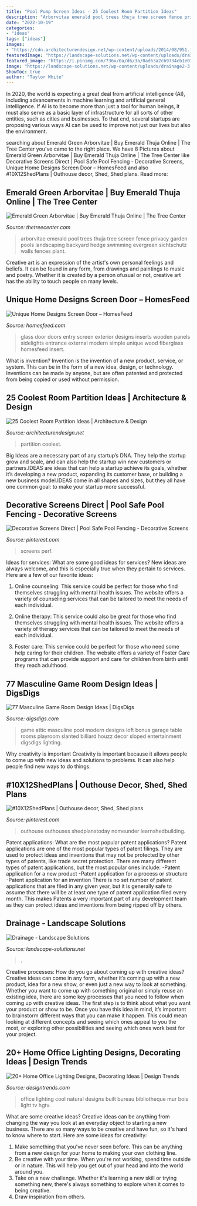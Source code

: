 ```yaml
---
title: "Pool Pump Screen Ideas - 25 Coolest Room Partition Ideas"
description: "Arborvitae emerald pool trees thuja tree screen fence privacy garden pools landscaping backyard hedge swimming evergreen sichtschutz walls fences plant"
date: "2022-10-19"
categories:
- "ideas"
tags: ["ideas"]
images:
- "https://cdn.architecturendesign.net/wp-content/uploads/2014/08/951.jpg"
featuredImage: "https://landscape-solutions.net/wp-content/uploads/drainage2-3.jpg"
featured_image: "https://i.pinimg.com/736x/0a/d6/3a/0ad63a2cb9734cb1e0131cafd49e7c49--decorative-screens-fencing.jpg"
image: "https://landscape-solutions.net/wp-content/uploads/drainage2-3.jpg"
ShowToc: true
author: "Taylor White"
---
```



In 2020, the world is expecting a great deal from artificial intelligence (AI), including advancements in machine learning and artificial general intelligence. If AI is to become more than just a tool for human beings, it must also serve as a basic layer of infrastructure for all sorts of other entities, such as cities and businesses. To that end, several startups are proposing various ways AI can be used to improve not just our lives but also the environment.

	

		
searching about Emerald Green Arborvitae | Buy Emerald Thuja Online | The Tree Center you've came to the right place. We have 8 Pictures about Emerald Green Arborvitae | Buy Emerald Thuja Online | The Tree Center like Decorative Screens Direct | Pool Safe Pool Fencing - Decorative Screens, Unique Home Designs Screen Door – HomesFeed and also #10X12ShedPlans | Outhouse decor, Shed, Shed plans. Read more:
		
    
## Emerald Green Arborvitae | Buy Emerald Thuja Online | The Tree Center

<img loading=lazy src="https://www.thetreecenter.com/wp-content/uploads/2014/06/emerald-green-3.jpg" onerror="this.onerror=null;this.src='https://tse3.mm.bing.net/th?id=OIP.ZE5EiPdwIYdAV1AELFRhrgHaE8&amp;pid=15.1';" alt="Emerald Green Arborvitae | Buy Emerald Thuja Online | The Tree Center">

_Source: thetreecenter.com_

>arborvitae emerald pool trees thuja tree screen fence privacy garden pools landscaping backyard hedge swimming evergreen sichtschutz walls fences plant. 

	

Creative art is an expression of the artist's own personal feelings and beliefs. It can be found in any form, from drawings and paintings to music and poetry. Whether it is created by a person ofusual or not, creative art has the ability to touch people on many levels.

    
## Unique Home Designs Screen Door – HomesFeed

<img loading=lazy src="https://homesfeed.com/wp-content/uploads/2015/07/simple-wood-screen-door-with-crafted-sidelights-and-crafted-glass-screen.jpg" onerror="this.onerror=null;this.src='https://tse1.mm.bing.net/th?id=OIP.aQ0Q9tQ7w3Bsp4Ee6UWhyAHaLO&amp;pid=15.1';" alt="Unique Home Designs Screen Door – HomesFeed">

_Source: homesfeed.com_

>glass door doors entry screen exterior designs inserts wooden panels sidelights entrance external modern simple unique wood fiberglass homesfeed insert. 

	

What is invention?
Invention is the invention of a new product, service, or system. This can be in the form of a new idea, design, or technology. Inventions can be made by anyone, but are often patented and protected from being copied or used without permission.

    
## 25 Coolest Room Partition Ideas | Architecture &amp; Design

<img loading=lazy src="https://cdn.architecturendesign.net/wp-content/uploads/2014/08/951.jpg" onerror="this.onerror=null;this.src='https://tse1.mm.bing.net/th?id=OIP.l6uPWvwx0ulWGilhQm37mgHaLK&amp;pid=15.1';" alt="25 Coolest Room Partition Ideas | Architecture &amp; Design">

_Source: architecturendesign.net_

>partition coolest. 

	

Big Ideas are a necessary part of any startup’s DNA. They help the startup grow and scale, and can also help the startup win new customers or partners.IDEAS are ideas that can help a startup achieve its goals, whether it’s developing a new product, expanding its customer base, or building a new business model.IDEAS come in all shapes and sizes, but they all have one common goal: to make your startup more successful.

    
## Decorative Screens Direct | Pool Safe Pool Fencing - Decorative Screens

<img loading=lazy src="https://i.pinimg.com/736x/0a/d6/3a/0ad63a2cb9734cb1e0131cafd49e7c49--decorative-screens-fencing.jpg" onerror="this.onerror=null;this.src='https://tse4.mm.bing.net/th?id=OIP.fUs9pewRdmF50_O_0zprvAHaE8&amp;pid=15.1';" alt="Decorative Screens Direct | Pool Safe Pool Fencing - Decorative Screens">

_Source: pinterest.com_

>screens perf. 

	

Ideas for services: What are some good ideas for services?
New ideas are always welcome, and this is especially true when they pertain to services. Here are a few of our favorite ideas:
1. Online counseling: This service could be perfect for those who find themselves struggling with mental health issues. The website offers a variety of counseling services that can be tailored to meet the needs of each individual.

2. Online therapy: This service could also be great for those who find themselves struggling with mental health issues. The website offers a variety of therapy services that can be tailored to meet the needs of each individual.

3. Foster care: This service could be perfect for those who need some help caring for their children. The website offers a variety of Foster Care programs that can provide support and care for children from birth until they reach adulthood.


    
## 77 Masculine Game Room Design Ideas | DigsDigs

<img loading=lazy src="http://www.digsdigs.com/photos/masculine-game-room-designs-7.jpg" onerror="this.onerror=null;this.src='https://tse2.mm.bing.net/th?id=OIP.z4UI6y9Xvlfj6tKtO9SSwAHaKV&amp;pid=15.1';" alt="77 Masculine Game Room Design Ideas | DigsDigs">

_Source: digsdigs.com_

>game attic masculine pool modern designs loft bonus garage table rooms playroom slanted billiard houzz decor sloped entertainment digsdigs lighting. 

	

Why creativity is important
Creativity is important because it allows people to come up with new ideas and solutions to problems. It can also help people find new ways to do things.

    
## #10X12ShedPlans | Outhouse Decor, Shed, Shed Plans

<img loading=lazy src="https://i.pinimg.com/736x/9e/01/3e/9e013e25b7f24d979b0157f5be937e0d.jpg" onerror="this.onerror=null;this.src='https://tse4.mm.bing.net/th?id=OIP.kvl6CgrLR_Ydb8HIWtY0gwHaJ4&amp;pid=15.1';" alt="#10X12ShedPlans | Outhouse decor, Shed, Shed plans">

_Source: pinterest.com_

>outhouse outhouses shedplanstoday nomeunder learnshedbuilding. 

	

Patent applications: What are the most popular patent applications?
Patent applications are one of the most popular types of patent filings. They are used to protect ideas and inventions that may not be protected by other types of patents, like trade secret protection. 
 There are many different types of patent applications, but the most popular ones include: 
-Patent application for a new product 
-Patent application for a process or structure 
-Patent application for an invention 
There is no set number of patent applications that are filed in any given year, but it is generally safe to assume that there will be at least one type of patent application filed every month. This makes Patents a very important part of any development team as they can protect ideas and inventions from being ripped off by others.

    
## Drainage - Landscape Solutions

<img loading=lazy src="https://landscape-solutions.net/wp-content/uploads/drainage2-3.jpg" onerror="this.onerror=null;this.src='https://tse3.mm.bing.net/th?id=OIP.SGniaXSsoeXzuhnEQ_7IYgHaJk&amp;pid=15.1';" alt="Drainage - Landscape Solutions">

_Source: landscape-solutions.net_

>. 

	

Creative processes: How do you go about coming up with creative ideas?
Creative ideas can come in any form, whether it’s coming up with a new product, idea for a new show, or even just a new way to look at something. Whether you want to come up with something original or simply reuse an existing idea, there are some key processes that you need to follow when coming up with creative ideas. 
The first step is to think about what you want your product or show to be. Once you have this idea in mind, it’s important to brainstorm different ways that you can make it happen. This could mean looking at different concepts and seeing which ones appeal to you the most, or exploring other possibilities and seeing which ones work best for your project.

    
## 20+ Home Office Lighting Designs, Decorating Ideas | Design Trends

<img loading=lazy src="https://images.designtrends.com/wp-content/uploads/2016/02/17105738/Home-office-with-cool-natural-lighting-design.jpeg" onerror="this.onerror=null;this.src='https://tse3.mm.bing.net/th?id=OIP.rC5YtGYbufP70JrcInfI5AHaE8&amp;pid=15.1';" alt="20+ Home Office Lighting Designs, Decorating Ideas | Design Trends">

_Source: designtrends.com_

>office lighting cool natural designs built bureau bibliotheque mur bois light tv hgtv. 

	

What are some creative ideas?
Creative ideas can be anything from changing the way you look at an everyday object to starting a new business. There are so many ways to be creative and have fun, so it's hard to know where to start. Here are some ideas for creativity: 
1. Make something that you've never seen before. This can be anything from a new design for your home to making your own clothing line. 
2. Be creative with your time. When you're not working, spend time outside or in nature. This will help you get out of your head and into the world around you. 
3. Take on a new challenge. Whether it's learning a new skill or trying something new, there's always something to explore when it comes to being creative. 
4. Draw inspiration from others.

